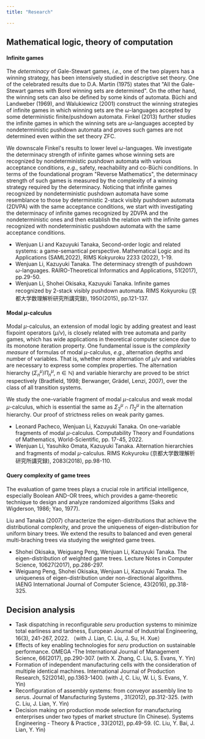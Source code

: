 ```yaml
---
title: "Research"

---
```



##  Mathematical logic, theory of computation

#### Infinite games  

The *determinacy* of Gale-Stewart games, *i.e.*, one of the two players has a winning strategy, has been intensively studied in descriptive set theory. One of the celebrated results due to  D.A. Martin (1975) states that "All the Gale-Stewart games with Borel winning sets are determined".  On the other hand, the winning sets can also be defined by some kinds of automata. 
Büchi and Landweber (1969), and  Walukiewicz (2001) construct the winning strategies of infinite games in which winning sets are the $\omega$-languages accepted by some deterministic finite/pushdown automata. Finkel (2013) further studies the infinite games in which the winning sets are $\omega$-languages accepted by nondeterministic pushdown automata and proves such games are not determined even within the set theory $\mathsf{ZFC}$.

We downscale Finkel's results to lower level $\omega$-languages. We investigate the determinacy strength of infinite games whose winning sets are recognized by nondeterministic pushdown automata with various acceptance conditions, *e.g.*, safety, reachability and co-Büchi conditions. In terms of the foundational program "Reverse Mathematics", the determinacy strength of such games is measured by the complexity of a winning strategy required by the determinacy. Noticing that infinite games recognized by nondeterministic pushdown automata have some resemblance to those by deterministic 2-stack visibly pushdown automata (2DVPA) with the same acceptance conditions, we start with investigating the determinacy of infinite games recognized by 2DVPA and the nondeterministic ones and then establish the relation with the infinite games recognized with nondeterministic pushdown automata with the same acceptance conditions. 

- Wenjuan Li and Kazuyuki Tanaka, Second-order logic and related systems: a game-semantical perspective. Mathematical Logic and its Applications (SAML2022), RIMS Kokyuroku 2233 (2022), 1-19.
- Wenjuan Li, Kazuyuki Tanaka. The determinacy strength of pushdown $\omega$-languages. RAIRO-Theoretical Informatics and Applications,  51(2017), pp.29-50.
- Wenjuan Li, Shohei Okisaka, Kazuyuki Tanaka. Infinite games recognized by 2-stack visibly pushdown automata. RIMS Kokyuroku (京都大学数理解析研究所講究録), 1950(2015), pp.121-137.


#### Modal $\mu$-calculus 

Modal $\mu$-calculus, an extension of modal logic by adding greatest and least fixpoint operators ($\mu$/$\nu$), is closely related with tree automata and parity games, which has wide applications in theoretical computer science due to its monotone iteration  property. One fundamental issue is the *complexity measure* of formulas of modal $\mu$-calculus, *e.g.*, alternation depths and number of variables. That is, whether more alternation of $\mu/ \nu$ and variables are necessary to express some complex properties. The alternation hierarchy ($\Sigma^{\mu}_n$/$\Pi^{\mu}_n$, $n\in \mathbb{N}$) and variable hierarchy are proved to be strict respectively (Bradfield, 1998; Berwanger, Grädel, Lenzi, 2007), over the class of all transition systems.

We study the one-variable fragment of modal $\mu$-calculus and weak modal $\mu$-calculus, which is essential the same as $\Sigma^{\mu}_2\cap \Pi^{\mu}_2$ in the alternation hierarchy.
Our proof of strictness relies on weak parity games.

- Leonard Pacheco, Wenjuan Li, Kazuyuki Tanaka. On one-variable fragments of modal $\mu$-calculus. Computability Theory and Foundations of Mathematics, World-Scientific, pp. 17-45, 2022.
- Wenjuan Li, Yasuhiko Omata, Kazuyuki Tanaka. Alternation hierarchies and fragments of modal $\mu$-calculus. RIMS Kokyuroku (京都大学数理解析研究所講究録), 2083(2018), pp.98-110.



#### Query complexity of game trees 

The evaluation of game trees plays a crucial role in artificial intelligence, especially Boolean AND-OR trees, which provides a game-theoretic technique to design and analyze randomized algorithms (Saks and Wigderson, 1986; Yao, 1977). 

Liu and Tanaka (2007) characterize the eigen-distributions that achieve the distributional complexity, and prove the uniqueness of eigen-distribution for uniform binary trees. We extend the results to balanced and even general multi-braching trees via studying the weighted game trees.

- Shohei Okisaka, Weiguang Peng, Wenjuan Li, Kazuyuki Tanaka. The eigen-distribution of weighted game trees. Lecture Notes in Computer Science,  10627(2017), pp.286-297.
- Weiguang Peng, Shohei Okisaka, Wenjuan Li, Kazuyuki Tanaka. The uniqueness of eigen-distribution under non-directional algorithms. IAENG International Journal of Computer Science, 43(2016), pp.318-325.

##  Decision analysis

- Task dispatching in reconfigurable *seru* production systems to minimize total earliness and tardness, European Journal of Industrial Engineering, 16(3), 241-267, 2022. （with  J. Lian, C. Liu,  J. Su, H. Xue）
- Effects of key enabling technologies for *seru* production on sustainable performance. OMEGA -The International Journal of Management Science, 66(2017), pp.290-307. (with X. Zhang, C. Liu, S. Evans, Y. Yin)
- Formation of independent manufacturing cells with the consideration of multiple identical machines.  International Journal of Production Research, 52(2014), pp.1363-1400. (with J, C. Liu, W. Li, S. Evans, Y. Yin)
- Reconfiguration of assembly systems: from conveyor assembly line to *seru*s.  Journal of Manufacturing Systems , 31(2012), pp.312-325. (with C. Liu, J. Lian, Y. Yin)
- Decision making on production mode selection for manufacturing enterprises under two types of market structure (In Chinese).  Systems Engineering - Theory \& Practice , 33(2012), pp.49-59. (C. Liu, Y. Bai, J. Lian, Y. Yin)